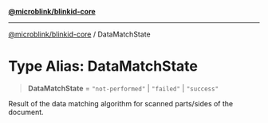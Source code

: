 [**@microblink/blinkid-core**](../README.md)

***

[@microblink/blinkid-core](../README.md) / DataMatchState

# Type Alias: DataMatchState

> **DataMatchState** = `"not-performed"` \| `"failed"` \| `"success"`

Result of the data matching algorithm for scanned parts/sides of the
document.
